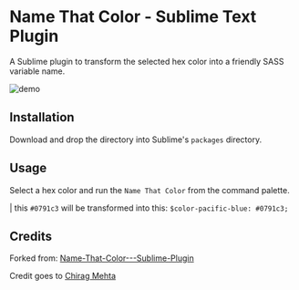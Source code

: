 # Name That Color - Sublime Text Plugin

A Sublime plugin to transform the selected hex color into a friendly SASS variable name.

![demo](https://user-images.githubusercontent.com/2361579/44531065-3c49b900-a6c6-11e8-983c-bc7999d9a219.gif)

## Installation

Download and drop the directory into Sublime's `packages` directory.

## Usage

Select a hex color and run the `Name That Color` from the command palette.

| this `#0791c3` will be transformed into this: `$color-pacific-blue: #0791c3;`


## Credits

Forked from: [Name-That-Color---Sublime-Plugin](https://github.com/mattfordham/Name-That-Color---Sublime-Plugin)

Credit goes to [Chirag Mehta](http://chir.ag/projects/name-that-color/)
